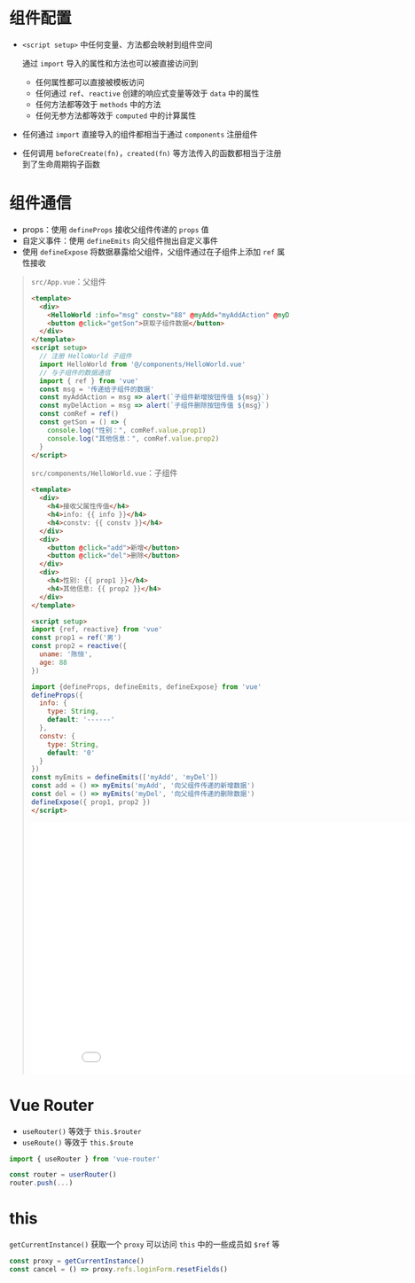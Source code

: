 # 组件配置

* `<script setup>` 中任何变量、方法都会映射到组件空间

  通过 `import` 导入的属性和方法也可以被直接访问到

  * 任何属性都可以直接被模板访问
  * 任何通过 `ref`、`reactive` 创建的响应式变量等效于 `data` 中的属性
  * 任何方法都等效于 `methods` 中的方法
  * 任何无参方法都等效于 `computed` 中的计算属性
* 任何通过 `import` 直接导入的组件都相当于通过 `components` 注册组件
* 任何调用 `beforeCreate(fn)`，`created(fn)` 等方法传入的函数都相当于注册到了生命周期钩子函数

# 组件通信

* props：使用 `defineProps` 接收父组件传递的 `props` 值
* 自定义事件：使用 `defineEmits` 向父组件抛出自定义事件
* 使用 `defineExpose` 将数据暴露给父组件，父组件通过在子组件上添加 `ref` 属性接收

> `src/App.vue`：父组件
>
> ```html
> <template>
>   <div>
>     <HelloWorld :info="msg" constv="88" @myAdd="myAddAction" @myDel="myDelAction" ref="comRef" />
>     <button @click="getSon">获取子组件数据</button>
>   </div>
> </template>
> <script setup>
>   // 注册 HelloWorld 子组件
>   import HelloWorld from '@/components/HelloWorld.vue'
>   // 与子组件的数据通信
>   import { ref } from 'vue'
>   const msg = '传递给子组件的数据'
>   const myAddAction = msg => alert(`子组件新增按钮传值 ${msg}`)
>   const myDelAction = msg => alert(`子组件删除按钮传值 ${msg}`)
>   const comRef = ref()
>   const getSon = () => {
>     console.log("性别：", comRef.value.prop1)
>     console.log("其他信息：", comRef.value.prop2)
>   }
> </script>
> ```
>
> `src/components/HelloWorld.vue`：子组件
>
> ```html
> <template>
>   <div>
>     <h4>接收父属性传值</h4>
>     <h4>info: {{ info }}</h4>
>     <h4>constv: {{ constv }}</h4>
>   </div>
>   <div>
>     <button @click="add">新增</button>
>     <button @click="del">删除</button>
>   </div>
>   <div>
>     <h4>性别: {{ prop1 }}</h4>
>     <h4>其他信息: {{ prop2 }}</h4>
>   </div>
> </template>
>
> <script setup>
> import {ref, reactive} from 'vue'
> const prop1 = ref('男')
> const prop2 = reactive({
>   uname: '陈恒',
>   age: 88
> })
>
> import {defineProps, defineEmits, defineExpose} from 'vue'
> defineProps({
>   info: {
>     type: String,
>     default: '------'
>   },
>   constv: {
>     type: String,
>     default: '0'
>   }
> })
> const myEmits = defineEmits(['myAdd', 'myDel'])
> const add = () => myEmits('myAdd', '向父组件传递的新增数据')
> const del = () => myEmits('myDel', '向父组件传递的删除数据')
> defineExpose({ prop1, prop2 })
> </script>
> ```
>
> <iframe src="/widgets/widget-excalidraw/" data-src="/widgets/widget-excalidraw/" data-subtype="widget" border="0" frameborder="no" framespacing="0" allowfullscreen="true" style="width: 869px; height: 454px;"></iframe>

# Vue Router

* `useRouter()` 等效于 `this.$router`
* `useRoute()` 等效于 `this.$route`

```js
import { useRouter } from 'vue-router'

const router = userRouter()
router.push(...)
```

# this

`getCurrentInstance()` 获取一个 `proxy` 可以访问 `this` 中的一些成员如 `$ref` 等

```js
const proxy = getCurrentInstance()
const cancel = () => proxy.refs.loginForm.resetFields()
```
